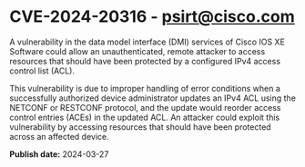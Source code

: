 # CVE-2024-20316 - psirt@cisco.com

A vulnerability in the data model interface (DMI) services of Cisco IOS XE Software could allow an unauthenticated, remote attacker to access resources that should have been protected by a configured IPv4 access control list (ACL).
 This vulnerability is due to improper handling of error conditions when a successfully authorized device administrator updates an IPv4 ACL using the NETCONF or RESTCONF protocol, and the update would reorder access control entries (ACEs) in the updated ACL. An attacker could exploit this vulnerability by accessing resources that should have been protected across an affected device.

**Publish date:** 2024-03-27
